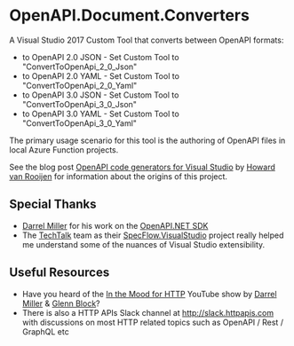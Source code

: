 # OpenAPI.Document.Converters
A Visual Studio 2017 Custom Tool that converts between OpenAPI formats:

- to OpenAPI 2.0 JSON - Set Custom Tool to "ConvertToOpenApi_2_0_Json"
- to OpenAPI 2.0 YAML - Set Custom Tool to "ConvertToOpenApi_2_0_Yaml"
- to OpenAPI 3.0 JSON - Set Custom Tool to "ConvertToOpenApi_3_0_Json"
- to OpenAPI 3.0 YAML - Set Custom Tool to "ConvertToOpenApi_3_0_Yaml"

The primary usage scenario for this tool is the authoring of OpenAPI files in local Azure Function projects.

See the blog post [OpenAPI code generators for Visual Studio](https://blogs.endjin.com/2018/04/openapi-code-generators-for-visual-studio/) by [Howard van Rooijen](https://twitter.com/howardvrooijen) for information about the origins of this project.

## Special Thanks
- [Darrel Miller](https://twitter.com/darrel_miller) for his work on the [OpenAPI.NET SDK](https://github.com/Microsoft/OpenAPI.NET)
- The [TechTalk](http://www.techtalk.at) team as their [SpecFlow.VisualStudio](https://github.com/techtalk/SpecFlow.VisualStudio) project really helped me understand some of the nuances of Visual Studio extensibility.

## Useful Resources

- Have you heard of the [In the Mood for HTTP](https://www.youtube.com/channel/UC5-31Y_XqTe30i-xx1SIUJA) YouTube show by [Darrel Miller](https://twitter.com/darrel_miller) & [Glenn Block](https://twitter.com/gblock)?
- There is also a HTTP APIs Slack channel at http://slack.httpapis.com with discussions on most HTTP related topics such as OpenAPI / Rest / GraphQL etc